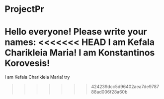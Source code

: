# ProjectPr

Hello everyone!
Please write your names:
<<<<<<< HEAD
I am Kefala Charikleia Maria!
I am Konstantinos Korovesis!
=======
I am Kefala Charikleia Maria! try 
>>>>>>> 424239dcc5d96402aea7de978788ad006f28a60b
